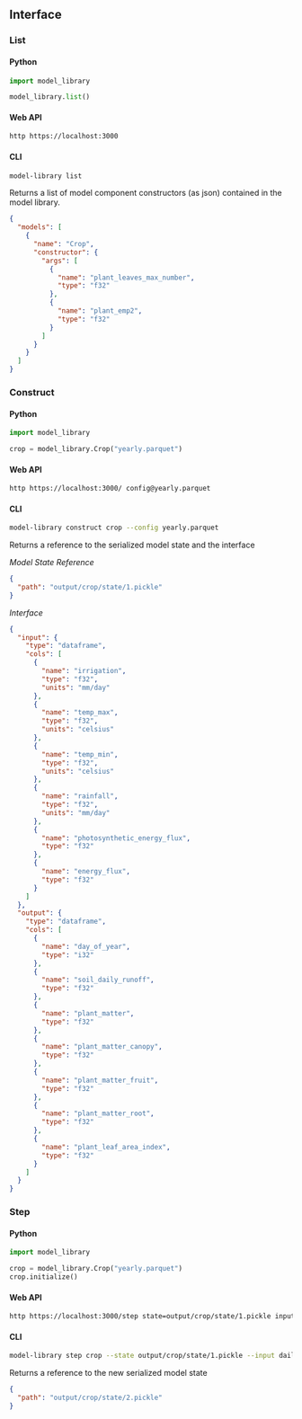 Interface
---------

### List

#### Python

```python
import model_library

model_library.list()
```

#### Web API

```bash
http https://localhost:3000
```

#### CLI

```bash
model-library list
```

Returns a list of model component constructors (as json) contained in the model library.

```json
{
  "models": [
    {
      "name": "Crop",
      "constructor": {
        "args": [
          {
            "name": "plant_leaves_max_number",
            "type": "f32"
          },
          {
            "name": "plant_emp2",
            "type": "f32"
          }
        ]
      }
    }
  ]
}
```

### Construct


#### Python

```python
import model_library

crop = model_library.Crop("yearly.parquet")
```

#### Web API

```bash
http https://localhost:3000/ config@yearly.parquet
```

#### CLI

```bash
model-library construct crop --config yearly.parquet
```

Returns a reference to the serialized model state and the interface

*Model State Reference*

```json
{
  "path": "output/crop/state/1.pickle"
}
```

*Interface*

```json
{
  "input": {
    "type": "dataframe",
    "cols": [
      {
        "name": "irrigation",
        "type": "f32",
        "units": "mm/day"
      },
      {
        "name": "temp_max",
        "type": "f32",
        "units": "celsius"
      },
      {
        "name": "temp_min",
        "type": "f32",
        "units": "celsius"
      },
      {
        "name": "rainfall",
        "type": "f32",
        "units": "mm/day"
      },
      {
        "name": "photosynthetic_energy_flux",
        "type": "f32"
      },
      {
        "name": "energy_flux",
        "type": "f32"
      }
    ]
  },
  "output": {
    "type": "dataframe",
    "cols": [
      {
        "name": "day_of_year", 
        "type": "i32"
      },
      {
        "name": "soil_daily_runoff",
        "type": "f32"
      },
      {
        "name": "plant_matter",
        "type": "f32"
      },
      {
        "name": "plant_matter_canopy",
        "type": "f32"
      },
      {
        "name": "plant_matter_fruit",
        "type": "f32"
      },
      {
        "name": "plant_matter_root",
        "type": "f32"
      },
      {
        "name": "plant_leaf_area_index",
        "type": "f32"
      }
    ]
  }
}
```

### Step

#### Python

```python
import model_library

crop = model_library.Crop("yearly.parquet")
crop.initialize()
```

#### Web API

```bash
http https://localhost:3000/step state=output/crop/state/1.pickle input@daily.parquet
```

#### CLI

```bash
model-library step crop --state output/crop/state/1.pickle --input daily.parquet
```

Returns a reference to the new serialized model state

```json
{
  "path": "output/crop/state/2.pickle"
}
```
